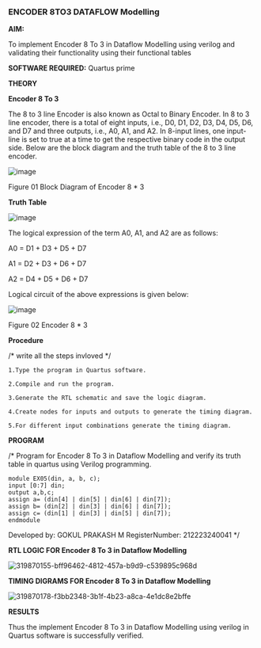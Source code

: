 ### ENCODER 8TO3 DATAFLOW Modelling

**AIM:**

To implement  Encoder 8 To 3 in Dataflow Modelling using verilog and validating their functionality using their functional tables

**SOFTWARE REQUIRED:** Quartus prime

**THEORY**

**Encoder 8 To 3**

The 8 to 3 line Encoder is also known as Octal to Binary Encoder. In 8 to 3 line encoder, there is a total of eight inputs, i.e., D0, D1, D2, D3, D4, D5, D6, and D7 and three outputs, i.e., A0, A1, and A2. In 8-input lines, one input-line is set to true at a time to get the respective binary code in the output side. Below are the block diagram and the truth table of the 8 to 3 line encoder.

![image](https://github.com/naavaneetha/ENCODER8TO3DATAFLOW/assets/154305477/0bc242c1-eb9e-4c47-afe5-30428470efc3)

Figure 01  Block Diagram of Encoder 8 * 3

**Truth Table**

![image](https://github.com/naavaneetha/ENCODER8TO3DATAFLOW/assets/154305477/35496b14-ae6e-4cd1-9abd-d6736b576575)

The logical expression of the term A0, A1, and A2 are as follows:

A0 = D1 + D3 + D5 + D7

A1 = D2 + D3 + D6 + D7

A2 = D4 + D5 + D6 + D7

Logical circuit of the above expressions is given below:

![image](https://github.com/naavaneetha/ENCODER8TO3DATAFLOW/assets/154305477/95acaee6-c873-4c75-89eb-ef09fb158053)

Figure 02  Encoder 8 * 3

**Procedure**

/* write all the steps invloved */

~~~
1.Type the program in Quartus software.

2.Compile and run the program.

3.Generate the RTL schematic and save the logic diagram.

4.Create nodes for inputs and outputs to generate the timing diagram.

5.For different input combinations generate the timing diagram.

~~~

**PROGRAM**

/* Program for Encoder 8 To 3 in Dataflow Modelling and verify its truth table in quartus using Verilog programming. 
~~~
module EX05(din, a, b, c); 
input [0:7] din; 
output a,b,c; 
assign a= (din[4] | din[5] | din[6] | din[7]); 
assign b= (din[2] | din[3] | din[6] | din[7]);
assign c= (din[1] | din[3] | din[5] | din[7]);
endmodule
~~~

Developed by: GOKUL PRAKASH M
RegisterNumber: 212223240041
*/

**RTL LOGIC FOR Encoder 8 To 3 in Dataflow Modelling**

![319870155-bff96462-4812-457a-b9d9-c539895c968d](https://github.com/04Varsha/ENCODER8TO3DATAFLOW/assets/149035374/29eb045b-c9ea-4990-9d68-c73ca7e0490c)

**TIMING DIGRAMS FOR Encoder 8 To 3 in Dataflow Modelling**

![319870178-f3bb2348-3b1f-4b23-a8ca-4e1dc8e2bffe](https://github.com/04Varsha/ENCODER8TO3DATAFLOW/assets/149035374/e7d13f32-64fb-4bf0-ae63-698e23f1e3fb)

**RESULTS**

Thus the implement Encoder 8 To 3 in Dataflow Modelling using verilog in Quartus software is successfully verified.

